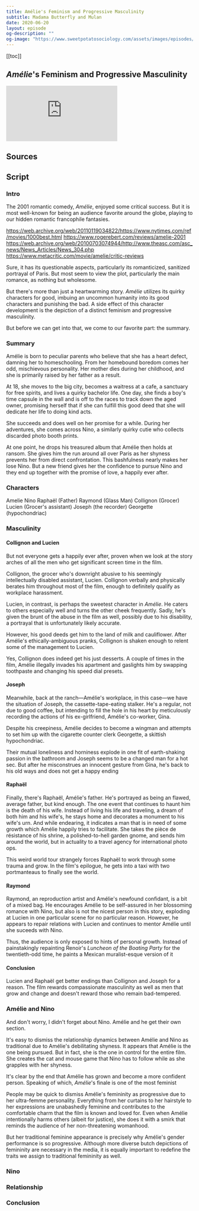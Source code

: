 ```yaml
---
title: Amélie's Feminism and Progressive Masculinity
subtitle: Madama Butterfly and Mulan
date: 2020-06-20
layout: episode
og-description: ""
og-image: "https://www.sweetpotatosociology.com/assets/images/episodes/2.png"
---
```


<article>

[[toc]]

<main>

# *Amélie*'s Feminism and Progressive Masculinity

<div class="video-wrapper">
  <iframe src="https://www.youtube.com/embed/hBrTnA7y46M" frameborder="0" allow="accelerometer; autoplay; encrypted-media; gyroscope; picture-in-picture" allowfullscreen></iframe>
</div>

## Sources


## Script
### Intro

The 2001 romantic comedy, *Amélie*, enjoyed some critical success. But it is most well-known for being an audience favorite around the globe, playing to our hidden romantic francophile fantasies.

https://web.archive.org/web/20110119034822/https://www.nytimes.com/ref/movies/1000best.html
https://www.rogerebert.com/reviews/amelie-2001
https://web.archive.org/web/20100703074944/http://www.theasc.com/asc_news/News_Articles/News_304.php
https://www.metacritic.com/movie/amelie/critic-reviews

Sure, it has its questionable aspects, particularly its romanticized, sanitized portrayal of Paris. But most seem to view the plot, particularly the main romance, as nothing but wholesome.

But there's more than just a heartwarming story. *Amélie* utilizes its quirky characters for good, imbuing an uncommon humanity into its good characters and punishing the bad. A side effect of this character development is the depiction of a distinct feminism and progressive masculinity.

But before we can get into that, we come to our favorite part: the summary.

### Summary

Amélie is born to peculiar parents who believe that she has a heart defect, damning her to homeschooling. From her homebound boredom comes her odd, mischievous personality. Her mother dies during her childhood, and she is primarily raised by her father as a result.

At 18, she moves to the big city, becomes a waitress at a cafe, a sanctuary for free spirits, and lives a quirky bachelor life. One day, she finds a boy's time capsule in the wall and is off to the races to track down the aged owner, promising herself that if she can fulfill this good deed that she will dedicate her life to doing kind acts.

She succeeds and does well on her promise for a while. During her adventures, she comes across Nino, a similarly quirky cutie who collects discarded photo booth prints.

At one point, he drops his treasured album that Amélie then holds at ransom. She gives him the run around all over Paris as her shyness prevents her from direct confrontation. This bashfulness nearly makes her lose Nino. But a new friend gives her the confidence to pursue Nino and they end up together with the promise of love, a happily ever after.

### Characters

Amelie
Nino
Raphaël (Father)
Raymond (Glass Man)
Collignon (Grocer)
Lucien (Grocer's assistant)
Joseph (the recorder)
Georgette (hypochondriac)

### Masculinity

#### Collignon and Lucien

But not everyone gets a happily ever after, proven when we look at the story arches of all the men who get significant screen time in the film.

Collignon, the grocer who's downright abusive to his seemingly intellectually disabled assistant, Lucien. Collignon verbally and physically berates him throughout most of the film, enough to definitely qualify as workplace harassment.

Lucien, in contrast, is perhaps the sweetest character in *Amélie*. He caters to others especially well and turns the other cheek frequently. Sadly, he's given the brunt of the abuse in the film as well, possibly due to his disability, a portrayal that is unfortunately likely accurate.

However, his good deeds get him to the land of milk and cauliflower. After Amélie's ethically-ambiguous pranks, Collignon is shaken enough to relent some of the management to Lucien.

Yes, Collignon does indeed get his just desserts. A couple of times in the film, Amélie illegally invades his apartment and gaslights him by swapping toothpaste and changing his speed dial presets.

#### Joseph

Meanwhile, back at the ranch—Amélie's workplace, in this case—we have the situation of Joseph, the cassette-tape-eating stalker. He's a regular, not due to good coffee, but intending to fill the hole in his heart by meticulously recording the actions of his ex-girlfriend, Amélie's co-worker, Gina.

Despite his creepiness, Amélie decides to become a wingman and attempts to set him up with the cigarette counter clerk Georgette, a skittish hypochondriac.

Their mutual loneliness and horniness explode in one fit of earth-shaking passion in the bathroom and Joseph seems to be a changed man for a hot sec. But after he misconstrues an innocent gesture from Gina, he's back to his old ways and does not get a happy ending

#### Raphaël

Finally, there's Raphaël, Amélie's father. He's portrayed as being an flawed, average father, but kind enough. The one event that continues to haunt him is the death of his wife. Instead of living his life and traveling, a dream of both him and his wife's, he stays home and decorates a monument to his wife's urn. And while endearing, it indicates a man that is in need of some growth which Amélie happily tries to facilitate. She takes the pièce de résistance of his shrine, a polished-to-hell garden gnome, and sends him around the world, but in actuality to a travel agency for international photo ops.

This weird world tour strangely forces Raphaël to work through some trauma and grow. In the film's epilogue, he gets into a taxi with two portmanteaus to finally see the world.

#### Raymond

Raymond, an reproduction artist and Amélie's newfound confidant, is a bit of a mixed bag. He encourages Amélie to be self-assured in her blossoming romance with Nino, but also is not the nicest person in this story, exploding at Lucien in one particular scene for no particular reason. However, he appears to repair relations with Lucien and continues to mentor Amélie until she suceeds with Nino.

Thus, the audience is only exposed to hints of personal growth. Instead of painstakingly repainting Renoir's *Luncheon of the Boating Party* for the twentieth-odd time, he paints a Mexican muralist-esque version of it

#### Conclusion

Lucien and Raphaël get better endings than Collignon and Joseph for a reason. The film rewards compassionate masculinity as well as men that grow and change and doesn't reward those who remain bad-tempered.

### Amélie and Nino

And don't worry, I didn't forget about Nino. Amélie and he get their own section.

It's easy to dismiss the relationship dynamics between Amélie and Nino as traditional due to Amélie's debilitating shyness. It appears that Amélie is the one being pursued. But in fact, she is the one in control for the entire film. She creates the cat and mouse game that Nino has to follow while as she grapples with her shyness.

It's clear by the end that Amélie has grown and become a more confident person. Speaking of which, *Amélie*'s finale is one of the most feminist


People may be quick to dismiss Amélie's femininity as progressive due to her ultra-femme personality. Everything from her curtains to her hairstyle to her expressions are unabashedly feminine and contributes to the comfortable charm that the film is known and loved for. Even when Amélie intentionally harms others (albeit for justice), she does it with a smirk that reminds the audience of her non-threatening womanhood.

But her traditional feminine appearance is precisely why Amélie's gender performance is so progressive. Although more diverse butch depictions of femininity are necessary in the media, it is equally important to redefine the traits we assign to traditional femininity as well.

### Nino


### Relationship


### Conclusion


</main>
</article>
